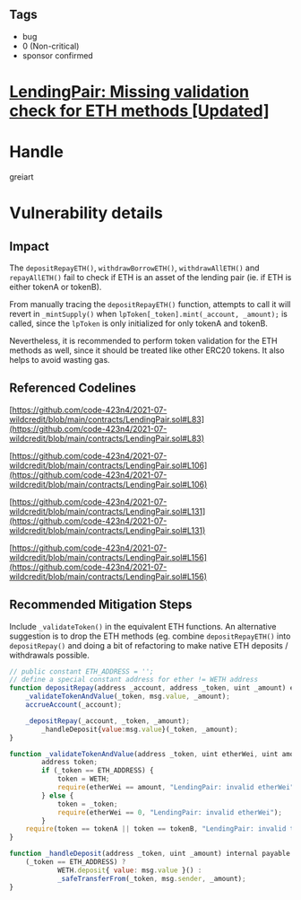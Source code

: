 ## Tags

- bug
- 0 (Non-critical)
- sponsor confirmed

# [LendingPair: Missing validation check for ETH methods [Updated]](https://github.com/code-423n4/2021-07-wildcredit-findings/issues/60) 

# Handle

greiart


# Vulnerability details

## Impact

The `depositRepayETH()`, `withdrawBorrowETH()`, `withdrawAllETH()` and `repayAllETH()` fail to check if ETH is an asset of the lending pair (ie. if ETH is either tokenA or tokenB).

From manually tracing the `depositRepayETH()` function, attempts to call it will revert in `_mintSupply()` when `lpToken[_token].mint(_account, _amount);` is called, since the `lpToken` is only initialized for only tokenA and tokenB.

Nevertheless, it is recommended to perform token validation for the ETH methods as well, since it should be treated like other ERC20 tokens. It also helps to avoid wasting gas.

## Referenced Codelines

[https://github.com/code-423n4/2021-07-wildcredit/blob/main/contracts/LendingPair.sol#L83](https://github.com/code-423n4/2021-07-wildcredit/blob/main/contracts/LendingPair.sol#L83)

[https://github.com/code-423n4/2021-07-wildcredit/blob/main/contracts/LendingPair.sol#L106](https://github.com/code-423n4/2021-07-wildcredit/blob/main/contracts/LendingPair.sol#L106)

[https://github.com/code-423n4/2021-07-wildcredit/blob/main/contracts/LendingPair.sol#L131](https://github.com/code-423n4/2021-07-wildcredit/blob/main/contracts/LendingPair.sol#L131)

[https://github.com/code-423n4/2021-07-wildcredit/blob/main/contracts/LendingPair.sol#L156](https://github.com/code-423n4/2021-07-wildcredit/blob/main/contracts/LendingPair.sol#L156)

## Recommended Mitigation Steps

Include `_validateToken()` in the equivalent ETH functions. An alternative suggestion is to drop the ETH methods (eg. combine `depositRepayETH()` into `depositRepay()` and doing a bit of refactoring to make native ETH deposits / withdrawals possible.

```jsx
// public constant ETH_ADDRESS = '';
// define a special constant address for ether != WETH address
function depositRepay(address _account, address _token, uint _amount) external payable {
    _validateTokenAndValue(_token, msg.value, _amount);
    accrueAccount(_account);

    _depositRepay(_account, _token, _amount);
		_handleDeposit{value:msg.value}(_token, _amount);
}

function _validateTokenAndValue(address _token, uint etherWei, uint amount) internal view {
		address token;
		if (_token == ETH_ADDRESS) {
			token = WETH;
			require(etherWei == amount, "LendingPair: invalid etherWei");
		} else {
			token = _token;
			require(etherWei == 0, "LendingPair: invalid etherWei");
		}
    require(token == tokenA || token == tokenB, "LendingPair: invalid token");
}

function _handleDeposit(address _token, uint _amount) internal payable {
	(_token == ETH_ADDRESS) ?
			WETH.deposit{ value: msg.value }() :
			_safeTransferFrom(_token, msg.sender, _amount);
}
```

